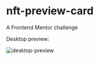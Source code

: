 # nft-preview-card
A Frontend Mentor challenge

Desktop preview:

![desktop-preview](https://user-images.githubusercontent.com/114169523/209857445-90054fc0-56a3-4c15-97d8-3bf21368e66b.jpg)
